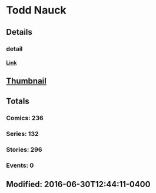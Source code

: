 # Todd  Nauck 
## Details
### detail
#### [Link](http://marvel.com/comics/creators/935/todd_nauck?utm_campaign=apiRef&utm_source=225578a89fc76f3d20fbffda5d17a88d)
## [Thumbnail](http://i.annihil.us/u/prod/marvel/i/mg/9/00/4bc4cc648141d.jpg)
## Totals
### Comics: 236
### Series: 132
### Stories: 296
### Events: 0
## Modified: 2016-06-30T12:44:11-0400